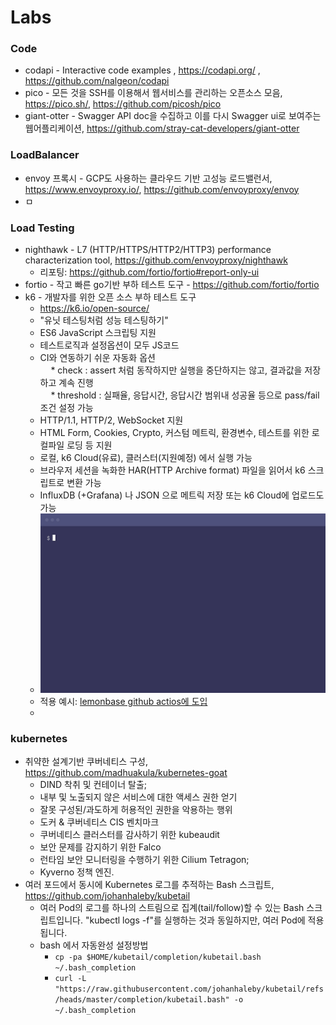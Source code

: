 Labs
====



### Code

- codapi - Interactive code examples , https://codapi.org/ , https://github.com/nalgeon/codapi
- pico - 모든 것을 SSH를 이용해서 웹서비스를 관리하는 오픈소스 모음, https://pico.sh/, https://github.com/picosh/pico
- giant-otter - Swagger API doc을 수집하고 이를 다시 Swagger ui로 보여주는 웹어플리케이션, https://github.com/stray-cat-developers/giant-otter

### LoadBalancer

-  envoy 프록시 - GCP도 사용하는 클라우드 기반 고성능 로드밸런서, https://www.envoyproxy.io/, https://github.com/envoyproxy/envoy
-  ㅁ

### Load Testing 

- nighthawk - L7 (HTTP/HTTPS/HTTP2/HTTP3) performance characterization tool, https://github.com/envoyproxy/nighthawk
  - 리포팅: https://github.com/fortio/fortio#report-only-ui
- fortio - 작고 빠른 go기반 부하 테스트 도구 - https://github.com/fortio/fortio
- k6 - 개발자를 위한 오픈 소스 부하 테스트 도구
  - https://k6.io/open-source/
  - "유닛 테스팅처럼 성능 테스팅하기"
  - ES6 JavaScript 스크립팅 지원
  - 테스트로직과 설정옵션이 모두 JS코드
  - CI와 연동하기 쉬운 자동화 옵션 <br>
ㅤ  * check : assert 처럼 동작하지만 실행을 중단하지는 않고, 결과값을 저장하고 계속 진행<br>
ㅤ  * threshold : 실패율, 응답시간, 응답시간 범위내 성공율 등으로 pass/fail 조건 설정 가능
  - HTTP/1.1, HTTP/2, WebSocket 지원
  - HTML Form, Cookies, Crypto, 커스텀 메트릭, 환경변수, 테스트를 위한 로컬파일 로딩 등 지원
  - 로컬, k6 Cloud(유료), 클러스터(지원예정) 에서 실행 가능
  - 브라우저 세션을 녹화한 HAR(HTTP Archive format) 파일을 읽어서 k6 스크립트로 변환 가능
  - InfluxDB (+Grafana) 나 JSON 으로 메트릭 저장 또는 k6 Cloud에 업로드도 가능
  - ![k6](./grafana_k6/example_grafana_k6_run.gif)
  - 적용 예시: [lemonbase github actios에 도입](https://blog.lemonbase.team/%EB%B0%B1%EC%97%94%EB%93%9C-%EA%B8%B0%EC%88%A0%EA%B3%BC%EC%A0%9C-%EC%84%B1%EB%8A%A5-%ED%85%8C%EC%8A%A4%ED%8A%B8-%ED%99%98%EA%B2%BD-%EA%B5%AC%EC%B6%95-2f0dfd5ce9c3)
  - 


### kubernetes


- 취약한 설계기반 쿠버네티스 구성, https://github.com/madhuakula/kubernetes-goat
  *  DIND 착취 및 컨테이너 탈출;
  * 내부 및 노출되지 않은 서비스에 대한 액세스 권한 얻기
  * 잘못 구성된/과도하게 허용적인 권한을 악용하는 행위
  * 도커 & 쿠버네티스 CIS 벤치마크
  * 쿠버네티스 클러스터를 감사하기 위한 kubeaudit
  * 보안 문제를 감지하기 위한 Falco
  * 런타임 보안 모니터링을 수행하기 위한 Cilium Tetragon;
  * Kyverno 정책 엔진.
- 여러 포드에서 동시에 Kubernetes 로그를 추적하는 Bash 스크립트, https://github.com/johanhaleby/kubetail
  * 여러 Pod의 로그를 하나의 스트림으로 집계(tail/follow)할 수 있는 Bash 스크립트입니다. "kubectl logs -f"를 실행하는 것과 동일하지만, 여러 Pod에 적용됩니다.
  * bash 에서 자동완성 설정방법
    * ``cp -pa $HOME/kubetail/completion/kubetail.bash ~/.bash_completion``
    * ``curl -L "https://raw.githubusercontent.com/johanhaleby/kubetail/refs/heads/master/completion/kubetail.bash" -o ~/.bash_completion``








